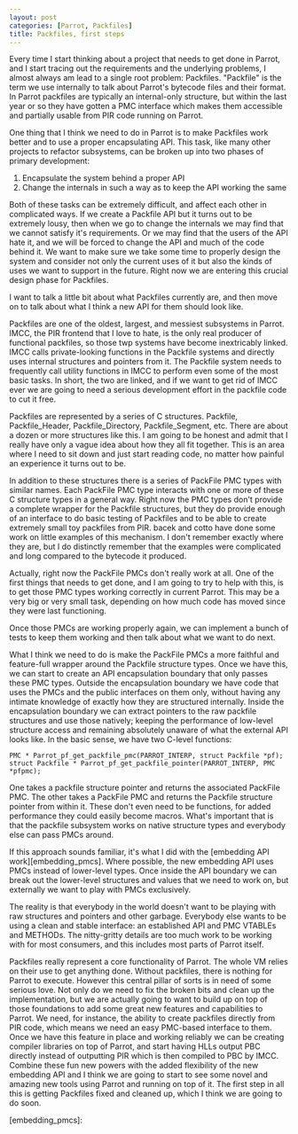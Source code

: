 ```yaml
---
layout: post
categories: [Parrot, Packfiles]
title: Packfiles, first steps
---
```


Every time I start thinking about a project that needs to get done in Parrot,
and I start tracing out the requirements and the underlying problems, I almost
always am lead to a single root problem: Packfiles. "Packfile" is the term we
use internally to talk about Parrot's bytecode files and their format. In
Parrot packfiles are typically an internal-only structure, but within the last
year or so they have gotten a PMC interface which makes them accessible and
partially usable from PIR code running on Parrot.

One thing that I think we need to do in Parrot is to make Packfiles work
better and to use a proper encapsulating API. This task, like many other
projects to refactor subsystems, can be broken up into two phases of primary
development:

1. Encapsulate the system behind a proper API
2. Change the internals in such a way as to keep the API working the same

Both of these tasks can be extremely difficult, and affect each other in
complicated ways. If we create a Packfile API but it turns out to be extremely
lousy, then when we go to change the internals we may find that we cannot
satisfy it's requirements. Or we may find that the users of the API hate it,
and we will be forced to change the API and much of the code behind it. We
want to make sure we take some time to properly design the system and consider
not only the current uses of it but also the kinds of uses we want to support
in the future. Right now we are entering this crucial design phase for
Packfiles.

I want to talk a little bit about what Packfiles currently are, and then move
on to talk about what I think a new API for them should look like.

Packfiles are one of the oldest, largest, and messiest subsystems in Parrot.
IMCC, the PIR frontend that I love to hate, is the only real producer of
functional packfiles, so those twp systems have become inextricably linked.
IMCC calls private-looking functions in the Packfile systems and directly
uses internal structures and pointers from it. The Packfile system needs to
frequently call utility functions in IMCC to perform even some of the most
basic tasks. In short, the two are linked, and if we want to get rid of IMCC
ever we are going to need a serious development effort in the packfile code
to cut it free.

Packfiles are represented by a series of C structures. Packfile,
Packfile_Header, Packfile_Directory, Packfile_Segment, etc. There are about
a dozen or more structures like this. I am going to be honest and admit that
I really have only a vague idea about how they all fit together. This is an
area where I need to sit down and just start reading code, no matter how
painful an experience it turns out to be.

In addition to these structures there is a series of PackFile PMC types with
similar names. Each PackFile PMC type interacts with one or more of these
C structure types in a general way. Right now the PMC types don't provide a
complete wrapper for the Packfile structures, but they do provide enough of
an interface to do basic testing of Packfiles and to be able to create
extremely small toy packfiles from PIR. bacek and cotto have done some work
on little examples of this mechanism. I don't remember exactly where they are,
but I do distinctly remember that the examples were complicated and long
compared to the bytecode it produced.

Actually, right now the PackFile PMCs don't really work at all. One of the
first things that needs to get done, and I am going to try to help with this,
is to get those PMC types working correctly in current Parrot. This may be a
very big or very small task, depending on how much code has moved since they
were last functioning.

Once those PMCs are working properly again, we can implement a bunch of tests
to keep them working and then talk about what we want to do next.

What I think we need to do is make the PackFile PMCs a more faithful and
feature-full wrapper around the Packfile structure types. Once we have this,
we can start to create an API encapsulation boundary that only passes these
PMC types. Outside the encapsulation boundary we have code that uses the PMCs
and the public interfaces on them only, without having any intimate knowledge
of exactly how they are structured internally. Inside the encapsulation
boundary we can extract pointers to the raw packfile structures and use those
natively; keeping the performance of low-level structure access and remaining
absolutely unaware of what the external API looks like. In the basic sense,
we have two C-level functions:

    PMC * Parrot_pf_get_packfile_pmc(PARROT_INTERP, struct Packfile *pf);
    struct Packfile * Parrot_pf_get_packfile_pointer(PARROT_INTERP, PMC *pfpmc);

One takes a packfile structure pointer and returns the associated PackFile
PMC. The other takes a PackFile PMC and returns the Packfile structure pointer
from within it. These don't even need to be functions, for added performance
they could easily become macros. What's important that is that the packfile
subsystem works on native structure types and everybody else can pass PMCs
around.

If this approach sounds familiar, it's what I did with the [embedding API
work][embedding_pmcs]. Where possible, the new embedding API uses PMCs instead
of lower-level types. Once inside the API boundary we can break out the
lower-level structures and values that we need to work on, but externally we
want to play with PMCs exclusively.

The reality is that everybody in the world doesn't want to be playing with
raw structures and pointers and other garbage. Everybody else wants to be
using a clean and stable interface: an established API and PMC VTABLEs and
METHODs. The nitty-gritty details are too much work to be working with for
most consumers, and this includes most parts of Parrot itself.

Packfiles really represent a core functionality of Parrot. The whole VM relies
on their use to get anything done. Without packfiles, there is nothing for
Parrot to execute. However this central pillar of sorts is in need of some
serious love. Not only do we need to fix the broken bits and clean up the
implementation, but we are actually going to want to build up on top of those
foundations to add some great new features and capabilities to Parrot. We
need, for instance, the ability to create packfiles directly from PIR code,
which means we need an easy PMC-based interface to them. Once we have this
feature in place and working reliably we can be creating compiler libraries
on top of Parrot, and start having HLLs output PBC directly instead of
outputting PIR which is then compiled to PBC by IMCC. Combine these fun new
powers with the added flexibility of the new embedding API and I think we are
going to start to see some novel and amazing new tools using Parrot and
running on top of it. The first step in all this is getting Packfiles fixed
and cleaned up, which I think we are going to do soon.

[embedding_pmcs]:
